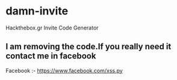 # damn-invite
Hackthebox.gr Invite Code Generator
## I am removing the code.If you really need it contact me in facebook 
Facebook :- https://www.facebook.com/xss.py
